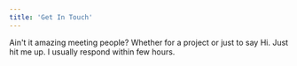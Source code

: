 ```yaml
---
title: 'Get In Touch'
---
```


Ain't it amazing meeting people? Whether for a project or just to say Hi. Just hit me up. I usually respond within few hours.
